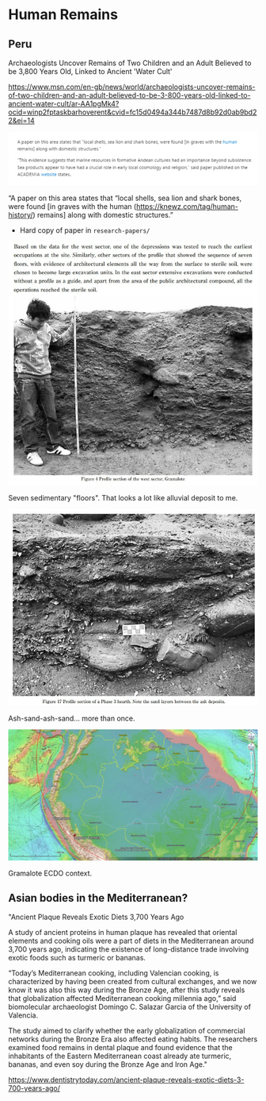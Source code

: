 # Human Remains

## Peru

Archaeologists Uncover Remains of Two Children and an Adult Believed to be 3,800 Years Old, Linked to Ancient 'Water Cult'

https://www.msn.com/en-gb/news/world/archaeologists-uncover-remains-of-two-children-and-an-adult-believed-to-be-3-800-years-old-linked-to-ancient-water-cult/ar-AA1pgMk4?ocid=winp2fptaskbarhoverent&cvid=fc15d0494a344b7487d8b92d0ab9bd22&ei=14

![peru remains](img/peru-remains.jpg "peru remains")

“A paper on this area states that “local shells, sea lion and shark bones, were found [in graves with the human (https://knewz.com/tag/human-history/) remains] along with domestic structures.”
- Hard copy of paper in `research-papers/`

![peru sediment](img/peru-sediment.jpg "peru sediment")

Seven sedimentary "floors". That looks a lot like alluvial deposit to me.

![peru sediment](img/peru-sediment2.jpg "peru sediment")

Ash-sand-ash-sand... more than once.

![gramalote](img/gramalote.jpg "gramalote")

Gramalote ECDO context.

## Asian bodies in the Mediterranean?

"Ancient Plaque Reveals Exotic Diets 3,700 Years Ago 

A study of ancient proteins in human plaque has revealed that oriental elements and cooking oils were a part of diets in the Mediterranean around 3,700 years ago, indicating the existence of long-distance trade involving exotic foods such as turmeric or bananas.

“Today’s Mediterranean cooking, including Valencian cooking, is characterized by having been created from cultural exchanges, and we now know it was also this way during the Bronze Age, after this study reveals that globalization affected Mediterranean cooking millennia ago,” said biomolecular archaeologist Domingo C. Salazar Garcia of the University of Valencia.

The study aimed to clarify whether the early globalization of commercial networks during the Bronze Era also affected eating habits. The researchers examined food remains in dental plaque and found evidence that the inhabitants of the Eastern Mediterranean coast already ate turmeric, bananas, and even soy during the Bronze Age and Iron Age."

https://www.dentistrytoday.com/ancient-plaque-reveals-exotic-diets-3-700-years-ago/